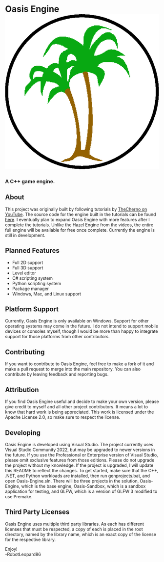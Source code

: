 # Oasis Engine ![Logo](Logos/oasislogo_singular.png)  
### A C++ game engine.  

## About  
This project was originally built by following tutorials by [TheCherno on YouTube](https://youtube.com/@TheCherno). The source code for the engine built in the tutorials can be found [here](https://github.com/TheCherno/Hazel). I eventually plan to expand Oasis Engine with more features after I complete the tutorials. Unlike the Hazel Engine from the videos, the entire full engine will be available for free once complete. Currently the engine is still in development.  

## Planned Features  
* Full 2D support  
* Full 3D support  
* Level editor  
* C# scripting system  
* Python scripting system  
* Package manager  
* Windows, Mac, and Linux support  

## Platform Support  
Currently, Oasis Engine is only available on Windows. Support for other operating systems may come in the future. I do not intend to support mobile devices or consoles myself, though I would be more than happy to integrate support for those platforms from other contributors.  

## Contributing  
If you want to contribute to Oasis Engine, feel free to make a fork of it and make a pull request to merge into the main repository. You can also contribute by leaving feedback and reporting bugs.  

## Attribution  
If you find Oasis Engine useful and decide to make your own version, please give credit to myself and all other project contributors. It means a lot to know that hard work is being appreciated. This work is licensed under the Apache License 2.0, so make sure to respect the license.  

## Developing
Oasis Engine is developed using Visual Studio. The project currently uses Visual Studio Community 2022, but may be upgraded to newer versions in the future. If you use the Professional or Enterprise version of Visual Studio, please omit exclusive features from those editions. Please do not upgrade the project without my knowledge. If the project is upgraded, I will update this README to reflect the changes. To get started, make sure that the C++, .NET, and Python workloads are installed, then run genprojects.bat, and open Oasis-Engine.sln. There will be three projects in the solution, Oasis-Engine, which is the base engine, Oasis-Sandbox, which is a sandbox application for testing, and GLFW, which is a version of GLFW 3 modified to use Premake.  

## Third Party Licenses  
Oasis Engine uses multiple third party libraries. As each has different licenses that must be respected, a copy of each is placed in the root directory, named by the library name, which is an exact copy of the license for the respective library.  

Enjoy!  
-RobotLeopard86
